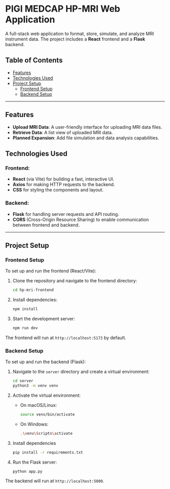 # PIGI MEDCAP HP-MRI Web Application

A full-stack web application to format, store, simulate, and analyze MRI instrument data. The project includes a **React** frontend and a **Flask** backend.

## Table of Contents

- [Features](#features)
- [Technologies Used](#technologies-used)
- [Project Setup](#project-setup)
  - [Frontend Setup](#frontend-setup)
  - [Backend Setup](#backend-setup)

---

## Features

- **Upload MRI Data**: A user-friendly interface for uploading MRI data files.
- **Retrieve Data**: A list view of uploaded MRI data.
- **Planned Expansion**: Add file simulation and data analysis capabilities.

## Technologies Used

### Frontend:
- **React** (via Vite) for building a fast, interactive UI.
- **Axios** for making HTTP requests to the backend.
- **CSS** for styling the components and layout.

### Backend:
- **Flask** for handling server requests and API routing.
- **CORS** (Cross-Origin Resource Sharing) to enable communication between frontend and backend.

---

## Project Setup

### Frontend Setup

To set up and run the frontend (React/Vite):

1. Clone the repository and navigate to the frontend directory:
   ```bash
   cd hp-mri-frontend
   ```

2. Install dependencies:
   ```bash
   npm install
   ```

3. Start the development server:
   ```bash
   npm run dev
   ```

The frontend will run at `http://localhost:5173` by default.

### Backend Setup

To set up and run the backend (Flask):

1. Navigate to the `server` directory and create a virtual environment:
    ```bash
    cd server
    python3 -m venv venv
    ```

2. Activate the virtual environment:
    - On macOS/Linux:
        ```bash
        source venv/bin/activate
        ```
    
    - On Windows:
        ```bash
        .\venv\Scripts\activate
        ```

3. Install dependencies
    ```bash
    pip install -r requirements.txt
    ```

4. Run the Flask server:
    ```bash
    python app.py
    ```

The backend will run at `http://localhost:5000`.
